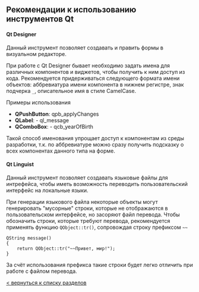 ## Рекомендации к использованию инструментов Qt
#### Qt Designer
Данный инструмент позволяет создавать и править формы в визуальном редакторе. 

При работе с Qt Designer бывает необходимо задать имена для различных компонентов и виджетов, чтобы получить к ним доступ из кода. Рекомендуется придерживаться следующего формата имени объектов: аббревиатура имени компонента в нижнем регистре, знaк подчерка ```_```, описательное имя в стиле CamelCase.

Примеры использования
- **QPushButton**: qpb_applyChanges
- **QLabel**: - ql_message
- **QComboBox**: - qcb_yearOfBirth

Такой способ именования упрощает доступ к компонентам из среды разработки, т.к. по аббревиатуре можно сразу получить подсказку о всех компонентах данного типа на форме.
#### Qt Linguist
Данный инструмент позволяет создавать языковые файлы для интрефейса, чтобы иметь возможность переводить пользовательский интерфейс на локальные языки.

При генерации языкового файла некоторые объекты могут генерировать "мусорные" строки, которые не отображаются в пользовательском интерфейсе, но засоряют файл перевода. Чтобы обозначить строки, которые требуют перевода, рекомендуется применять функцию ```QObject::tr()```, сопровождая строку префиксом ```~~```
```
QString message()
{
    return QObject::tr("~~Привет, мир!");
}
```
За счёт использования префикса такие строки будет легко отличить при работе с файлом перевода.

[< вернуться к списку разделов](README.md#Разделы)
